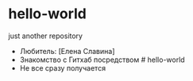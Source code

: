 # hello-world
just another repository
* Любитель: [Елена Славина] 
* Знакомство с Гитхаб посредством # hello-world
* Не все сразу получается
